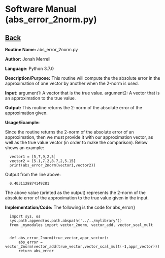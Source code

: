 # Software Manual (abs_error_2norm.py)

## [Back](../softwaremanual)

**Routine Name:**           abs_error_2norm.py

**Author:** Jonah Merrell

**Language:** Python 3.7.0

**Description/Purpose:** This routine will compute the the absolute error in the approximation of one vector by another when the 2-norm is used.

**Input:** argument1: A vector that is the true value.
		   argument2: A vector that is an approximation to the true value.

**Output:** This routine returns the 2-norm of the absolute error of the approximation given.

**Usage/Example:**

Since the routine returns the 2-norm of the absolute error of an approximation, then we must provide it with our approximation vector, as well
 as the true value vector (in order to make the comparison). Below shows an example:

      vector1 = [5,7,9,2,5]
      vector2 = [5.1,7.2,8.7,2,5.15]
      print(abs_error_2norm(vector1,vector2))

Output from the line above:

      0.4031128874149281

The above value (printed as the output) represents the 2-norm of the absolute error of the approximation to the true value given in the input.

**Implementation/Code:** The following is the code for abs_error()


      import sys, os
      sys.path.append(os.path.abspath('../../mylibrary'))
      from _mymodules import vector_2norm, vector_add, vector_scal_mult
      
      
      def abs_error_2norm(true_vector,appr_vector):
          abs_error = vector_2norm(vector_add(true_vector,vector_scal_mult(-1,appr_vector)))
          return abs_error
